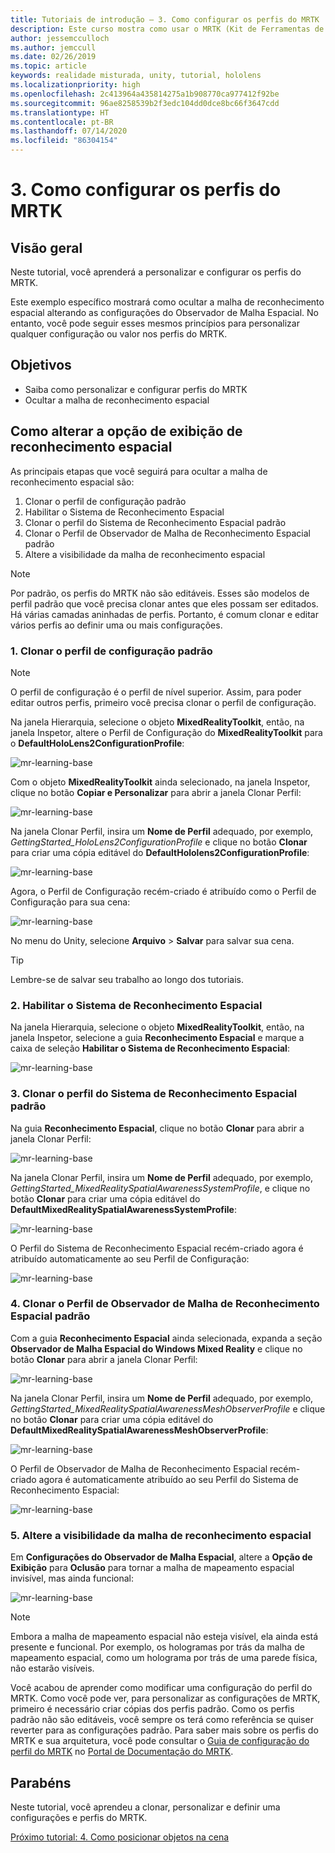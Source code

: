 ```yaml
---
title: Tutoriais de introdução – 3. Como configurar os perfis do MRTK
description: Este curso mostra como usar o MRTK (Kit de Ferramentas de Realidade Misturada) para criar um aplicativo de realidade misturada.
author: jessemcculloch
ms.author: jemccull
ms.date: 02/26/2019
ms.topic: article
keywords: realidade misturada, unity, tutorial, hololens
ms.localizationpriority: high
ms.openlocfilehash: 2c413964a435814275a1b908770ca977412f92be
ms.sourcegitcommit: 96ae8258539b2f3edc104dd0dce8bc66f3647cdd
ms.translationtype: HT
ms.contentlocale: pt-BR
ms.lasthandoff: 07/14/2020
ms.locfileid: "86304154"
---
```

# <a name="3-configuring-the-mrtk-profiles"></a>3. Como configurar os perfis do MRTK

## <a name="overview"></a>Visão geral

Neste tutorial, você aprenderá a personalizar e configurar os perfis do MRTK.

Este exemplo específico mostrará como ocultar a malha de reconhecimento espacial alterando as configurações do Observador de Malha Espacial. No entanto, você pode seguir esses mesmos princípios para personalizar qualquer configuração ou valor nos perfis do MRTK.

## <a name="objectives"></a>Objetivos

* Saiba como personalizar e configurar perfis do MRTK
* Ocultar a malha de reconhecimento espacial

## <a name="changing-the-spatial-awareness-display-option"></a>Como alterar a opção de exibição de reconhecimento espacial

As principais etapas que você seguirá para ocultar a malha de reconhecimento espacial são:

1. Clonar o perfil de configuração padrão
2. Habilitar o Sistema de Reconhecimento Espacial
3. Clonar o perfil do Sistema de Reconhecimento Espacial padrão
4. Clonar o Perfil de Observador de Malha de Reconhecimento Espacial padrão
5. Altere a visibilidade da malha de reconhecimento espacial

> [!NOTE]
> Por padrão, os perfis do MRTK não são editáveis. Esses são modelos de perfil padrão que você precisa clonar antes que eles possam ser editados. Há várias camadas aninhadas de perfis. Portanto, é comum clonar e editar vários perfis ao definir uma ou mais configurações.

### <a name="1-clone-the-default-configuration-profile"></a>1. Clonar o perfil de configuração padrão

> [!NOTE]
> O perfil de configuração é o perfil de nível superior. Assim, para poder editar outros perfis, primeiro você precisa clonar o perfil de configuração.

Na janela Hierarquia, selecione o objeto **MixedRealityToolkit**, então, na janela Inspetor, altere o Perfil de Configuração do **MixedRealityToolkit** para o **DefaultHoloLens2ConfigurationProfile**:

![mr-learning-base](images/mr-learning-base/base-03-section1-step1-1.png)

Com o objeto **MixedRealityToolkit** ainda selecionado, na janela Inspetor, clique no botão **Copiar e Personalizar** para abrir a janela Clonar Perfil:

![mr-learning-base](images/mr-learning-base/base-03-section1-step1-2.png)

Na janela Clonar Perfil, insira um **Nome de Perfil** adequado, por exemplo, _GettingStarted_HoloLens2ConfigurationProfile_ e clique no botão **Clonar** para criar uma cópia editável do **DefaultHololens2ConfigurationProfile**:

![mr-learning-base](images/mr-learning-base/base-03-section1-step1-3.png)

Agora, o Perfil de Configuração recém-criado é atribuído como o Perfil de Configuração para sua cena:

![mr-learning-base](images/mr-learning-base/base-03-section1-step1-4.png)

No menu do Unity, selecione **Arquivo** > **Salvar** para salvar sua cena.

> [!TIP]
> Lembre-se de salvar seu trabalho ao longo dos tutoriais.

### <a name="2-enable-the-spatial-awareness-system"></a>2. Habilitar o Sistema de Reconhecimento Espacial

Na janela Hierarquia, selecione o objeto **MixedRealityToolkit**, então, na janela Inspetor, selecione a guia **Reconhecimento Espacial** e marque a caixa de seleção **Habilitar o Sistema de Reconhecimento Espacial**:

![mr-learning-base](images/mr-learning-base/base-03-section1-step2-1.png)

### <a name="3-clone-the-default-spatial-awareness-system-profile"></a>3. Clonar o perfil do Sistema de Reconhecimento Espacial padrão

Na guia **Reconhecimento Espacial**, clique no botão **Clonar** para abrir a janela Clonar Perfil:

![mr-learning-base](images/mr-learning-base/base-03-section1-step3-1.png)

Na janela Clonar Perfil, insira um **Nome de Perfil** adequado, por exemplo, _GettingStarted_MixedRealitySpatialAwarenessSystemProfile_, e clique no botão **Clonar** para criar uma cópia editável do **DefaultMixedRealitySpatialAwarenessSystemProfile**:

![mr-learning-base](images/mr-learning-base/base-03-section1-step3-2.png)

O Perfil do Sistema de Reconhecimento Espacial recém-criado agora é atribuído automaticamente ao seu Perfil de Configuração:

![mr-learning-base](images/mr-learning-base/base-03-section1-step3-3.png)

### <a name="4-clone-the-default-spatial-awareness-mesh-observer-profile"></a>4. Clonar o Perfil de Observador de Malha de Reconhecimento Espacial padrão

Com a guia **Reconhecimento Espacial** ainda selecionada, expanda a seção **Observador de Malha Espacial do Windows Mixed Reality** e clique no botão **Clonar** para abrir a janela Clonar Perfil:

![mr-learning-base](images/mr-learning-base/base-03-section1-step4-1.png)

Na janela Clonar Perfil, insira um **Nome de Perfil** adequado, por exemplo, _GettingStarted_MixedRealitySpatialAwarenessMeshObserverProfile_ e clique no botão **Clonar** para criar uma cópia editável do **DefaultMixedRealitySpatialAwarenessMeshObserverProfile**:

![mr-learning-base](images/mr-learning-base/base-03-section1-step4-2.png)

O Perfil de Observador de Malha de Reconhecimento Espacial recém-criado agora é automaticamente atribuído ao seu Perfil do Sistema de Reconhecimento Espacial:

![mr-learning-base](images/mr-learning-base/base-03-section1-step4-3.png)

### <a name="5-change-the-visibility-of-the-spatial-awareness-mesh"></a>5. Altere a visibilidade da malha de reconhecimento espacial

Em **Configurações do Observador de Malha Espacial**, altere a **Opção de Exibição** para **Oclusão** para tornar a malha de mapeamento espacial invisível, mas ainda funcional:

![mr-learning-base](images/mr-learning-base/base-03-section1-step5-1.png)

> [!NOTE]
> Embora a malha de mapeamento espacial não esteja visível, ela ainda está presente e funcional. Por exemplo, os hologramas por trás da malha de mapeamento espacial, como um holograma por trás de uma parede física, não estarão visíveis.

Você acabou de aprender como modificar uma configuração do perfil do MRTK. Como você pode ver, para personalizar as configurações de MRTK, primeiro é necessário criar cópias dos perfis padrão. Como os perfis padrão não são editáveis, você sempre os terá como referência se quiser reverter para as configurações padrão. Para saber mais sobre os perfis do MRTK e sua arquitetura, você pode consultar o [Guia de configuração do perfil do MRTK](https://microsoft.github.io/MixedRealityToolkit-Unity/Documentation/MixedRealityConfigurationGuide.html) no [Portal de Documentação do MRTK](https://microsoft.github.io/MixedRealityToolkit-Unity/README.html).

## <a name="congratulations"></a>Parabéns

Neste tutorial, você aprendeu a clonar, personalizar e definir uma configurações e perfis do MRTK.

[Próximo tutorial: 4. Como posicionar objetos na cena](mr-learning-base-04.md)
